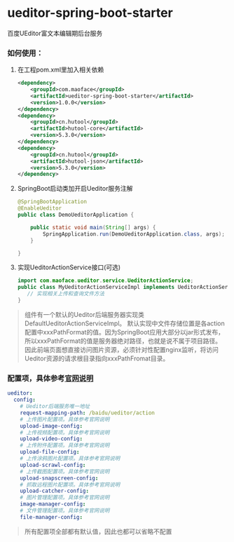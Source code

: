 # ueditor-spring-boot-starter
百度UEditor富文本编辑期后台服务

### 如何使用：
1. 在工程pom.xml里加入相关依赖 
    ```xml
    <dependency>
        <groupId>com.maoface</groupId>
        <artifactId>ueditor-spring-boot-starter</artifactId>
        <version>1.0.0</version>
    </dependency>
    <dependency>
        <groupId>cn.hutool</groupId>
        <artifactId>hutool-core</artifactId>
        <version>5.3.0</version>
    </dependency>
    <dependency>
        <groupId>cn.hutool</groupId>
        <artifactId>hutool-json</artifactId>
        <version>5.3.0</version>
    </dependency>
    ```
2. SpringBoot启动类加开启Ueditor服务注解
    ```java
    @SpringBootApplication
    @EnableUeditor
    public class DemoUeditorApplication {
    
        public static void main(String[] args) {
            SpringApplication.run(DemoUeditorApplication.class, args);
        }
    
    }
    ```
3. 实现UeditorActionService接口(可选)
    ```java
   import com.maoface.ueditor.service.UeditorActionService;
   public class MyUeditorActionServiceImpl implements UeditorActionService{
       // 实现相关上传和查询文件方法
   }
    ```
> 组件有一个默认的Ueditor后端服务器实现类DefaultUeditorActionServiceImpl。 
> 默认实现中文件存储位置是各action配置中xxxPathFormat的值。因为SpringBoot应用大部分以jar形式发布，所以xxxPathFormat的值是服务器绝对路径，也就是说不属于项目路径。
> 因此前端页面想直接访问图片资源，必须针对性配置nginx监听，将访问Ueditor资源的请求根目录指向xxxPathFromat目录。   

### 配置项，具体参考[官网说明](http://fex.baidu.com/ueditor/#server-config) 
```yaml
ueditor:
  config:
    # Ueditor后端服务唯一地址
    request-mapping-path: /baidu/ueditor/action
    # 上传图片配置项。具体参考官网说明
    upload-image-config:
    # 上传视频配置项。具体参考官网说明
    upload-video-config:
    # 上传附件配置项。具体参考官网说明
    upload-file-config:
    # 上传涂鸦图片配置项。具体参考官网说明
    upload-scrawl-config:
    # 上传截图配置项。具体参考官网说明
    upload-snapscreen-config:
    # 抓取远程图片配置项。具体参考官网说明
    upload-catcher-config:
    # 图片管理配置项。具体参考官网说明
    image-manager-config:
    # 文件管理配置项。具体参考官网说明
    file-manager-config:
```
> 所有配置项全部都有默认值，因此也都可以省略不配置